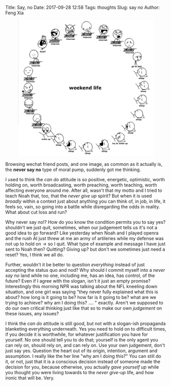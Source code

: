 Title: Say, no
Date: 2017-09-28 12:58
Tags: thoughts
Slug: say no
Author: Feng Xia

<figure class="col l6 m6 s12 center-align">
  <img src="/images/funny/weekend%20life.png"/>
</figure>


Browsing wechat friend posts, and one image, as common as it actually
is, the **never say no** type of moral pump, suddenly got me thinking.

I used to think the _can do_ attitude is so positive, energetic,
optimistic, worth holding on, worth broadcasting, worth preaching,
worth teaching, worth affecting everyone around me. After all, wasn't
that my motto and I tried to teach Noah that, too, that the _never
give up_ spirit? But when it is used _broadly_
within a context just about anything you can think of, in job, in life,
it feels so, vain, so going into a battle while disregarding the odds
in reality. What about cut loss and run?

Why never say no!? How do you know the condition permits you to say
yes? shouldn't we just quit, sometimes, when our judgement tells us
it's not a good idea to go forward? Like yesterday when Noah and I
played openra and the rush AI just threw at me an army of artileries 
while my defense was not up to hold on &rarr; so I quit. What type of
example and message I have just sent to Noah then? Quitting? Giving
up? but don't we sometimes just need a reset? Yes, I think we all do.

Further, wouldn't it be better to question _everything_ instead of
just accepting the status quo and nod? Why should I commit myself into
a _never say no_ land while no one, including me, has an idea, has
control, of the future? Even if I agree with the slogan, isn't it just
an empty promise? Interestingly this morning NPR was talking about the
NFL kneeling down situation, and one girl was saying "they never fully
explained what this is about? how long is it going to be? how far is
it going to be? what are we trying to achieve? why am I doing this?
.... " exactly. Aren't we supposed to do our own critical thinking
just like that so to make our own _judgement_ on these issues, any issues?

I think the _can do_ attitude is still good, but not with a slogan-ish
propaganda blanketing everything underneath. Yes you need to hold on
to difficult times, if you decide it is worthwhile, for whatever
justification you have for yourself. No one should tell you to do
that; yourself is the only agent you can rely on, should rely on, and
can rely on. Use your own judgement, don't just say yes. Question the
heart out of its origin, intention, argument and assumption. I really
like the her line "why am I doing this?" You can still do it, or not,
just that it is a conscious decision instead of someone made the
decision for you, <span class="myhighlight">because otherwise, you
actually _gave yourself up_ while you thought you were living towards
to the _never give-up_ life, and how ironic that will be</span>. Very.
